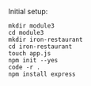 Initial setup:
  ```shell
  mkdir module3
  cd module3
  mkdir iron-restaurant
  cd iron-restaurant
  touch app.js
  npm init --yes
  code -r .
  npm install express
  ```